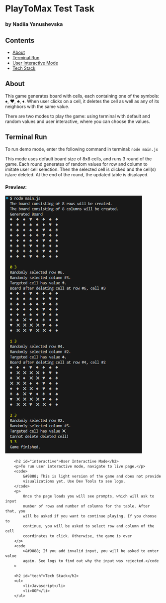 <h1>PlayToMax Test Task</h1>
        <h3>by Nadiia Yanushevska</h3>
        <h2>Contents</h2>
        <ul>
            <li><a href="#about">About</a></li>
            <li><a href="#terminal">Terminal Run</a></li>
            <li><a href="#interactive">User Interactive Mode</a></li>
            <li><a href="#tech">Tech Stack</a></li>
        </ul>
        <h2 id="about">About</h2>
        <p>
            This game generates board with cells, each containing one of the
            symbols: ♠, ♥, ♣, ♦. When user clicks on a cell, it deletes the cell
            as well as any of its neighbors with the same value.
        </p>
        <p>
            There are two modes to play the game: using terminal with default
            and random values and user interactive, where you can choose the
            values.
        </p>
        <h2 id="terminal">Terminal Run</h2>
        <p>
            To run demo mode, enter the following command in terminal:
            <code>node main.js</code>
        </p>
        <p>
            This mode uses default board size of 8x8 cells, and runs 3 round of
            the game. Each round generates of random values for row and column
            to imitate user cell selection. Then the selected cell is clicked
            and the cell(s) is/are deleted. At the end of the round, the updated
            table is displayed.
        </p>
        <h3>Preview:</h3>
        <img
            src="./public/terminal-preview.png"
            alt="Game Preview in Terminal"
        />

        <h2 id="interactive">User Interactive Mode</h2>
        <p>To run user interactive mode, navigate to live page.</p>
        <code>
            &#9888; This is light version of the game and does not provide
            visualizations yet. Use Dev Tools to see logs.
        </code>
        <p>
            Once the page loads you will see prompts, which will ask to input
            number of rows and number of columns for the table. After that, you
            will be asked if you want to continue playing. If you choose to
            continue, you will be asked to select row and column of the cell
            coordinates to click. Otherwise, the game is over
        </p>
        <code
            >&#9888; If you add invalid input, you will be asked to enter value
            again. See logs to find out why the input was rejected.</code
        >

        <h2 id="tech">Tech Stack</h2>
        <ul>
            <li>Javascript</li>
            <li>OOP</li>
        </ul>
